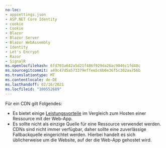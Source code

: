```yaml
---
no-loc:
- appsettings.json
- ASP.NET Core Identity
- cookie
- Cookie
- Blazor
- Blazor Server
- Blazor WebAssembly
- Identity
- Let's Encrypt
- Razor
- SignalR
ms.openlocfilehash: 6fd703a642a5d21f486f929da26ac9046c1fd48c
ms.sourcegitcommit: a49c47d5a573379effee5c6b6e36f5c302aa756b
ms.translationtype: MT
ms.contentlocale: de-DE
ms.lasthandoff: 02/16/2021
ms.locfileid: "100552689"
---
```

Für ein CDN gilt Folgendes:

* Es bietet einige [Leistungsvorteile](/office365/enterprise/content-delivery-networks#how-do-cdns-make-services-work-faster) im Vergleich zum Hosten einer Ressource mit der Web-App.
* Es sollte nicht als einzige Quelle für eine Ressource verwendet werden. CDNs sind nicht immer verfügbar, daher sollte eine zuverlässige Fallbackquelle eingerichtet werden. Hierbei handelt es sich üblicherweise um die Website, auf der die Web-App gehostet wird.